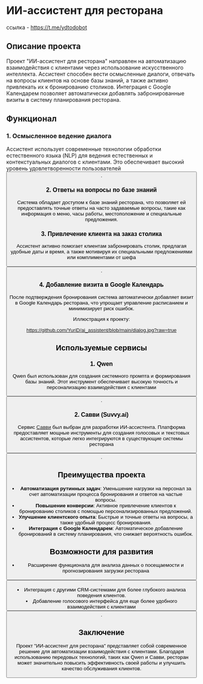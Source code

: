 # ИИ-ассистент для ресторана
ссылка - https://t.me/ydtodobot
## Описание проекта

Проект "ИИ-ассистент для ресторана" направлен на автоматизацию взаимодействия с клиентами через использование искусственного интеллекта. Ассистент способен вести осмысленные диалоги, отвечать на вопросы клиентов на основе базы знаний, а также активно привлекать их к бронированию столиков. Интеграция с Google Календарем позволяет автоматически добавлять забронированные визиты в систему планирования ресторана.

## Функционал

### 1. Осмысленное ведение диалога
Ассистент использует современные технологии обработки естественного языка (NLP) для ведения естественных и контекстуальных диалогов с клиентами. Это обеспечивает высокий уровень удовлетворенности пользователей <button class="citation-flag" data-index="6">.

### 2. Ответы на вопросы по базе знаний
Система обладает доступом к базе знаний ресторана, что позволяет ей предоставлять точные ответы на часто задаваемые вопросы, такие как информация о меню, часы работы, местоположение и специальные предложения.

### 3. Привлечение клиента на заказ столика
Ассистент активно помогает клиентам забронировать столик, предлагая удобные даты и время, а также мотивируя их специальными предложениями или комплиментами от шефа <button class="citation-flag" data-index="6">.

### 4. Добавление визита в Google Календарь
После подтверждения бронирования система автоматически добавляет визит в Google Календарь ресторана, что упрощает управление расписанием и минимизирует риск ошибок.

Иллюстрация к проекту:

https://github.com/YuriD/ai_assistent/blob/main/dialog.jpg?raw=true

## Используемые сервисы

### 1. **Qwen**
Qwen был использован для создания системного промпта и формирования базы знаний. Этот инструмент обеспечивает высокую точность и персонализацию взаимодействия с клиентами <button class="citation-flag" data-index="1">.

### 2. **Савви (Suvvy.ai)**
Сервис [Савви](https://suvvy.ai/) был выбран для разработки ИИ-ассистента. Платформа предоставляет мощные инструменты для создания голосовых и текстовых ассистентов, которые легко интегрируются в существующие системы ресторана <button class="citation-flag" data-index="10">.

## Преимущества проекта

- **Автоматизация рутинных задач**: Уменьшение нагрузки на персонал за счет автоматизации процесса бронирования и ответов на частые вопросы.
- **Повышение конверсии**: Активное привлечение клиентов к бронированию столиков с помощью персонализированных предложений.
- **Улучшение клиентского опыта**: Быстрые и точные ответы на вопросы, а также удобный процесс бронирования.
- **Интеграция с Google Календарем**: Автоматическое добавление бронирований в систему планирования, что снижает вероятность ошибок.

## Возможности для развития

- Расширение функционала для анализа данных о посещаемости и прогнозирования загрузки ресторана <button class="citation-flag" data-index="4">.
- Интеграция с другими CRM-системами для более глубокого анализа поведения клиентов.
- Добавление голосового интерфейса для еще более удобного взаимодействия с клиентами <button class="citation-flag" data-index="10">.

## Заключение

Проект "ИИ-ассистент для ресторана" представляет собой современное решение для автоматизации взаимодействия с клиентами. Благодаря использованию передовых технологий, таких как Qwen и Савви, ресторан может значительно повысить эффективность своей работы и улучшить качество обслуживания клиентов.
